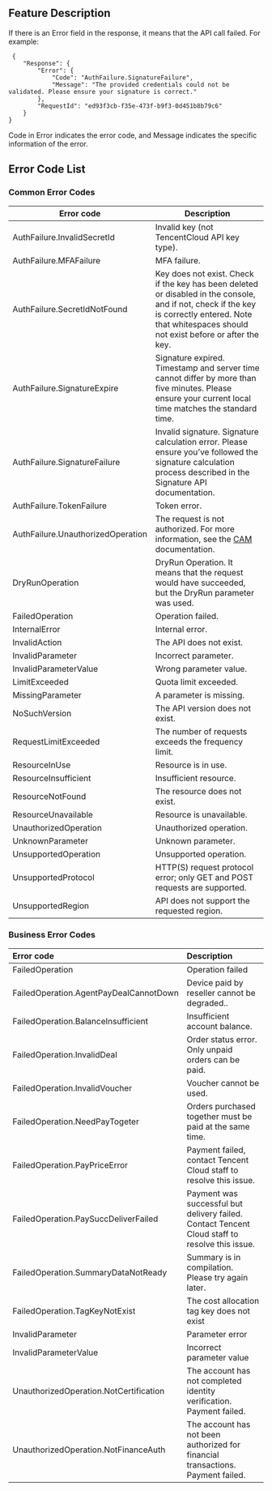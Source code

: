 
## Feature Description

If there is an Error field in the response, it means that the API call failed. For example:

```
 {
    "Response": {
        "Error": {
            "Code": "AuthFailure.SignatureFailure",
            "Message": "The provided credentials could not be validated. Please ensure your signature is correct."
        },
        "RequestId": "ed93f3cb-f35e-473f-b9f3-0d451b8b79c6"
    }
}
```

Code in Error indicates the error code, and Message indicates the specific information of the error.

## Error Code List

### Common Error Codes

| Error code | Description |
|--------|------|
| AuthFailure.InvalidSecretId | Invalid key (not TencentCloud API key type). |
| AuthFailure.MFAFailure | MFA failure. |
| AuthFailure.SecretIdNotFound | Key does not exist. Check if the key has been deleted or disabled in the console, and if not, check if the key is correctly entered. Note that whitespaces should not exist before or after the key. |
| AuthFailure.SignatureExpire | Signature expired. Timestamp and server time cannot differ by more than five minutes. Please ensure your current local time matches the standard time. |
| AuthFailure.SignatureFailure | Invalid signature. Signature calculation error. Please ensure you’ve followed the signature calculation process described in the Signature API documentation.  |
| AuthFailure.TokenFailure | Token error. |
| AuthFailure.UnauthorizedOperation | The request is not authorized. For more information, see the [CAM](https://cloud.tencent.com/document/product/598) documentation. |
| DryRunOperation | DryRun Operation. It means that the request would have succeeded, but the DryRun parameter was used. |
| FailedOperation | Operation failed. |
| InternalError | Internal error. |
| InvalidAction | The API does not exist. |
| InvalidParameter | Incorrect parameter. |
| InvalidParameterValue | Wrong parameter value. |
| LimitExceeded | Quota limit exceeded. |
| MissingParameter | A parameter is missing. |
| NoSuchVersion | The API version does not exist. |
| RequestLimitExceeded | The number of requests exceeds the frequency limit. |
| ResourceInUse | Resource is in use. |
| ResourceInsufficient | Insufficient resource. |
| ResourceNotFound | The resource does not exist. |
| ResourceUnavailable | Resource is unavailable. |
| UnauthorizedOperation | Unauthorized operation. |
| UnknownParameter | Unknown parameter. |
| UnsupportedOperation | Unsupported operation. |
| UnsupportedProtocol | HTTP(S) request protocol error; only GET and POST requests are supported. |
| UnsupportedRegion | API does not support the requested region. |

### Business Error Codes



| Error code | Description |
|:-------|:-----|
| FailedOperation | Operation failed |
| FailedOperation.AgentPayDealCannotDown | Device paid by reseller cannot be degraded.. |
| FailedOperation.BalanceInsufficient | Insufficient account balance. |
| FailedOperation.InvalidDeal | Order status error. Only unpaid orders can be paid. |
| FailedOperation.InvalidVoucher | Voucher cannot be used. |
| FailedOperation.NeedPayTogeter | Orders purchased together must be paid at the same time. |
| FailedOperation.PayPriceError | Payment failed, contact Tencent Cloud staff to resolve this issue. |
| FailedOperation.PaySuccDeliverFailed | Payment was successful but delivery failed. Contact Tencent Cloud staff to resolve this issue.  |
| FailedOperation.SummaryDataNotReady | Summary is in compilation. Please try again later. |
| FailedOperation.TagKeyNotExist | The cost allocation tag key does not exist |
| InvalidParameter | Parameter error |
| InvalidParameterValue | Incorrect parameter value |
| UnauthorizedOperation.NotCertification | The account has not completed identity verification. Payment failed. |
| UnauthorizedOperation.NotFinanceAuth | The account has not been authorized for financial transactions. Payment failed. |
